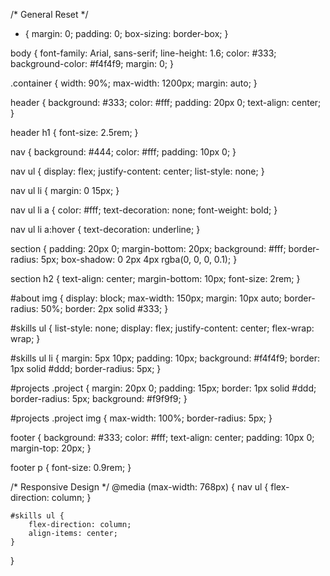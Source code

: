 /* General Reset */
* {
    margin: 0;
    padding: 0;
    box-sizing: border-box;
}

body {
    font-family: Arial, sans-serif;
    line-height: 1.6;
    color: #333;
    background-color: #f4f4f9;
    margin: 0;
}

.container {
    width: 90%;
    max-width: 1200px;
    margin: auto;
}

header {
    background: #333;
    color: #fff;
    padding: 20px 0;
    text-align: center;
}

header h1 {
    font-size: 2.5rem;
}

nav {
    background: #444;
    color: #fff;
    padding: 10px 0;
}

nav ul {
    display: flex;
    justify-content: center;
    list-style: none;
}

nav ul li {
    margin: 0 15px;
}

nav ul li a {
    color: #fff;
    text-decoration: none;
    font-weight: bold;
}

nav ul li a:hover {
    text-decoration: underline;
}

section {
    padding: 20px 0;
    margin-bottom: 20px;
    background: #fff;
    border-radius: 5px;
    box-shadow: 0 2px 4px rgba(0, 0, 0, 0.1);
}

section h2 {
    text-align: center;
    margin-bottom: 10px;
    font-size: 2rem;
}

#about img {
    display: block;
    max-width: 150px;
    margin: 10px auto;
    border-radius: 50%;
    border: 2px solid #333;
}

#skills ul {
    list-style: none;
    display: flex;
    justify-content: center;
    flex-wrap: wrap;
}

#skills ul li {
    margin: 5px 10px;
    padding: 10px;
    background: #f4f4f9;
    border: 1px solid #ddd;
    border-radius: 5px;
}

#projects .project {
    margin: 20px 0;
    padding: 15px;
    border: 1px solid #ddd;
    border-radius: 5px;
    background: #f9f9f9;
}

#projects .project img {
    max-width: 100%;
    border-radius: 5px;
}

footer {
    background: #333;
    color: #fff;
    text-align: center;
    padding: 10px 0;
    margin-top: 20px;
}

footer p {
    font-size: 0.9rem;
} 

/* Responsive Design */
@media (max-width: 768px) {
    nav ul {
        flex-direction: column;
    }

    #skills ul {
        flex-direction: column;
        align-items: center;
    }
} 
